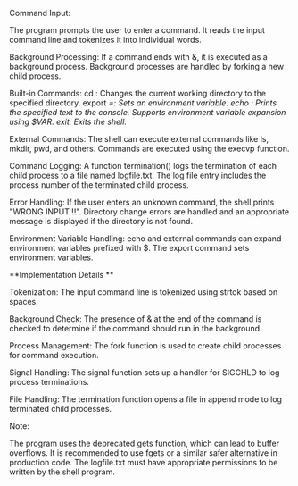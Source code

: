 Command Input:

The program prompts the user to enter a command.
It reads the input command line and tokenizes it into individual words.

Background Processing:
If a command ends with &, it is executed as a background process.
Background processes are handled by forking a new child process.

Built-in Commands:
cd <directory>: Changes the current working directory to the specified directory.
export <VAR>=<value>: Sets an environment variable.
echo <text>: Prints the specified text to the console. Supports environment variable expansion using $VAR.
exit: Exits the shell.

External Commands:
The shell can execute external commands like ls, mkdir, pwd, and others.
Commands are executed using the execvp function.

Command Logging:
A function termination() logs the termination of each child process to a file named logfile.txt.
The log file entry includes the process number of the terminated child process.

Error Handling:
If the user enters an unknown command, the shell prints "WRONG INPUT !!".
Directory change errors are handled and an appropriate message is displayed if the directory is not found.

Environment Variable Handling:
echo and external commands can expand environment variables prefixed with $.
The export command sets environment variables.

**Implementation Details
**

Tokenization: The input command line is tokenized using strtok based on spaces.

Background Check: The presence of & at the end of the command is checked to determine if the command should run in the background.

Process Management: The fork function is used to create child processes for command execution.

Signal Handling: The signal function sets up a handler for SIGCHLD to log process terminations.

File Handling: The termination function opens a file in append mode to log terminated child processes.

Note:

The program uses the deprecated gets function, which can lead to buffer overflows. It is recommended to use fgets or a similar safer alternative in production code.
The logfile.txt must have appropriate permissions to be written by the shell program.
